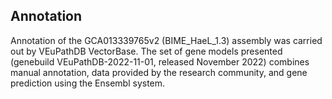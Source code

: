 **Annotation**
----------

Annotation of the GCA013339765v2 (BIME\_HaeL\_1.3) assembly was carried out by VEuPathDB VectorBase. The set
of gene models presented (genebuild VEuPathDB-2022-11-01, released November 2022)
combines manual annotation, data provided by the research community, and
gene prediction using the Ensembl system.

